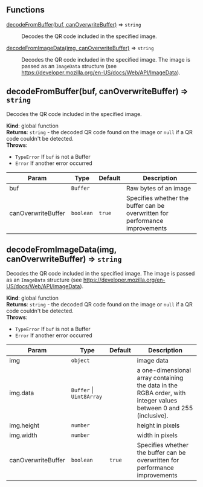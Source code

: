 ## Functions

<dl>
<dt><a href="#decodeFromBuffer">decodeFromBuffer(buf, canOverwriteBuffer)</a> ⇒ <code>string</code></dt>
<dd><p>Decodes the QR code included in the specified image.</p>
</dd>
<dt><a href="#decodeFromImageData">decodeFromImageData(img, canOverwriteBuffer)</a> ⇒ <code>string</code></dt>
<dd><p>Decodes the QR code included in the specified image.
The image is passed as an <code>ImageData</code> structure
(see <a href="https://developer.mozilla.org/en-US/docs/Web/API/ImageData">https://developer.mozilla.org/en-US/docs/Web/API/ImageData</a>).</p>
</dd>
</dl>

<a name="decodeFromBuffer"></a>

## decodeFromBuffer(buf, canOverwriteBuffer) ⇒ <code>string</code>
Decodes the QR code included in the specified image.

**Kind**: global function  
**Returns**: <code>string</code> - the decoded QR code found on the image or `null`
                  if a QR code couldn't be detected.  
**Throws**:

- <code>TypeError</code> If `buf` is not a Buffer
- <code>Error</code> If another error occurred


| Param | Type | Default | Description |
| --- | --- | --- | --- |
| buf | <code>Buffer</code> |  | Raw bytes of an image |
| canOverwriteBuffer | <code>boolean</code> | <code>true</code> | Specifies whether the buffer                  can be overwritten for performance improvements |

<a name="decodeFromImageData"></a>

## decodeFromImageData(img, canOverwriteBuffer) ⇒ <code>string</code>
Decodes the QR code included in the specified image.
The image is passed as an `ImageData` structure
(see https://developer.mozilla.org/en-US/docs/Web/API/ImageData).

**Kind**: global function  
**Returns**: <code>string</code> - the decoded QR code found on the image or `null`
                  if a QR code couldn't be detected.  
**Throws**:

- <code>TypeError</code> If `buf` is not a Buffer
- <code>Error</code> If another error occurred


| Param | Type | Default | Description |
| --- | --- | --- | --- |
| img | <code>object</code> |  | image data |
| img.data | <code>Buffer</code> \| <code>Uint8Array</code> |  | a one-dimensional array containing                            the data in the RGBA order, with integer values                            between 0 and 255 (inclusive). |
| img.height | <code>number</code> |  | height in pixels |
| img.width | <code>number</code> |  | width in pixels |
| canOverwriteBuffer | <code>boolean</code> | <code>true</code> | Specifies whether the buffer                  can be overwritten for performance improvements |

